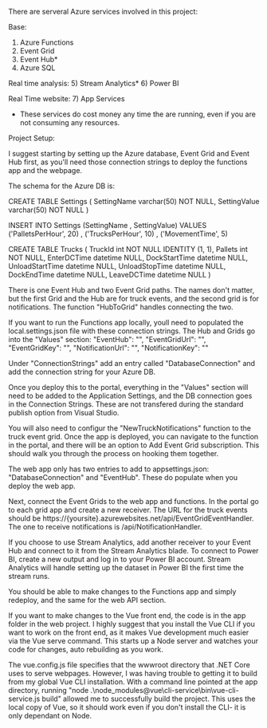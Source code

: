 There are serveral Azure services involved in this project:

Base:
1) Azure Functions
2) Event Grid
3) Event Hub*
4) Azure SQL

Real time analysis:
5) Stream Analytics*
6) Power BI

Real Time website:
7) App Services

* These services do cost money any time the are running, even if you are not consuming any resources.

Project Setup:

I suggest starting by setting up the Azure database, Event Grid and Event Hub first, as you'll need those connection strings to deploy the functions app and the webpage.

The schema for the Azure DB is: 

CREATE TABLE Settings (
  SettingName varchar(50) NOT NULL,
  SettingValue varchar(50) NOT NULL
)

INSERT INTO Settings (SettingName
, SettingValue)
  VALUES ('PalletsPerHour', 20)
  , ('TrucksPerHour', 10)
  , ('MovementTime', 5)

CREATE TABLE Trucks (
  TruckId int NOT NULL IDENTITY (1, 1),
  Pallets int NOT NULL,
  EnterDCTime datetime NULL,
  DockStartTime datetime NULL,
  UnloadStartTime datetime NULL,
  UnloadStopTime datetime NULL,
  DockEndTime datetime NULL,
  LeaveDCTime datetime NULL
)


There is one Event Hub and two Event Grid paths. The names don't matter, but the first Grid and the Hub are for truck events, and the second grid is for notifications. The function "HubToGrid" handles connecting the two.


If you want to run the Functions app locally, youll need to populated the local.settings.json file with these connection strings. The Hub and Grids go into the "Values" section: 
    "EventHub": "", 
    "EventGridUrl": "",
    "EventGridKey": "",
    "NotificationUrl": "",
    "NotificationKey": ""

Under "ConnectionStrings" add an entry called "DatabaseConnection" and add the connection string for your Azure DB.

Once you deploy this to the portal, everything in the "Values" section will need to be added to the Application Settings, and the DB connection goes in the Connection Strings. These are not transfered during the standard publish option from Visual Studio.

You will also need to configur the "NewTruckNotifications" function to the truck event grid. Once the app is deployed, you can navigate to the function in the portal, and there will be an option to Add Event Grid subscription. This should walk you through the process on hooking them together.


The web app only has two entries to add to appsettings.json: "DatabaseConnection" and "EventHub". These do populate when you deploy the web app.

Next, connect the Event Grids to the web app and functions. In the portal go to each grid app and create a new receiver. The URL for the truck events should be https://{yoursite}.azurewebsites.net/api/EventGridEventHandler. The one to receive notifications is /api/NotificationHandler.


If you choose to use Stream Analytics, add another receiver to your Event Hub and connect to it from the Stream Analytics blade. To connect to Power BI, create a new output and log in to your Power BI account. Stream Analytics will handle setting up the dataset in Power BI the first time the stream runs.


You should be able to make changes to the Functions app and simply redeploy, and the same for the web API section. 

If you want to make changes to the Vue front end, the code is in the app folder in the web project. I highly suggest that you install the Vue CLI if you want to work on the front end, as it makes Vue development much easier via the Vue serve command. This starts up a Node server and watches your code for changes, auto rebuilding as you work.

The vue.config.js file specifies that the wwwroot directory that .NET Core uses to serve webpages. However, I was having trouble to getting it to build from my global Vue CLI installation. With a command line pointed at the app directory, running "node .\node_modules\@vue\cli-service\bin\vue-cli-service.js build" allowed me to successfully build the project. This uses the local copy of Vue, so it should work even if you don't install the CLI- it is only dependant on Node.


